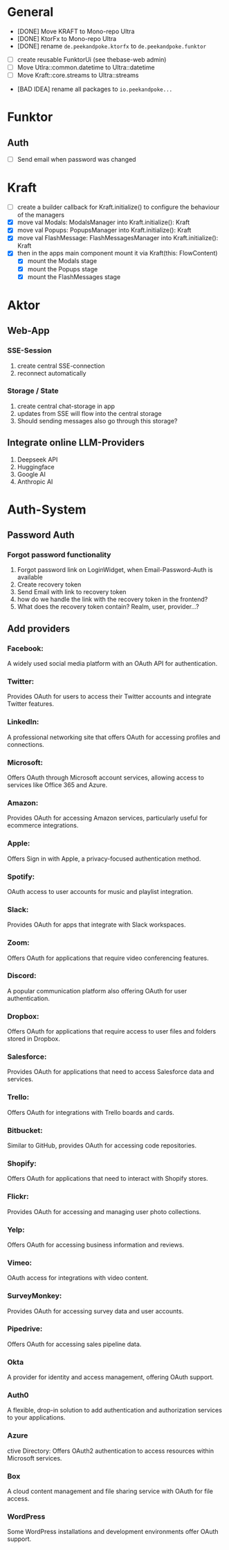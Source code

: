 # General

- [DONE] Move KRAFT to Mono-repo Ultra
- [DONE] KtorFx to Mono-repo Ultra
- [DONE] rename `de.peekandpoke.ktorfx` to `de.peekandpoke.funktor`
- [ ] create reusable FunktorUi (see thebase-web admin)
- [ ] Move Utlra::common.datetime to Ultra::datetime
- [ ] Move Kraft::core.streams to Ultra::streams

- [BAD IDEA] rename all packages to `io.peekandpoke...`

# Funktor

## Auth

- [ ] Send email when password was changed

# Kraft

- [ ] create a builder callback for Kraft.initialize() to configure the behaviour of the managers
- [x] move val Modals: ModalsManager into Kraft.initialize(): Kraft
- [x] move val Popups: PopupsManager into Kraft.initialize(): Kraft
- [x] move val FlashMessage: FlashMessagesManager into Kraft.initialize(): Kraft
- [x] then in the apps main component mount it via Kraft(this: FlowContent)
  - [x] mount the Modals stage
  - [x] mount the Popups stage
  - [x] mount the FlashMessages stage

# Aktor

## Web-App

### SSE-Session

1. create central SSE-connection
2. reconnect automatically

### Storage / State

1. create central chat-storage in app
2. updates from SSE will flow into the central storage
3. Should sending messages also go through this storage?

## Integrate online LLM-Providers

1. Deepseek API
2. Huggingface
3. Google AI
4. Anthropic AI

# Auth-System

## Password Auth

### Forgot password functionality

1. Forgot password link on LoginWidget, when Email-Password-Auth is available
2. Create recovery token
3. Send Email with link to recovery token
4. how do we handle the link with the recovery token in the frontend?
5. What does the recovery token contain? Realm, user, provider...?

## Add providers

### Facebook:

A widely used social media platform with an OAuth API for authentication.

### Twitter:

Provides OAuth for users to access their Twitter accounts and integrate Twitter features.

### LinkedIn:

A professional networking site that offers OAuth for accessing profiles and connections.

### Microsoft:

Offers OAuth through Microsoft account services, allowing access to services like Office 365 and Azure.

### Amazon:

Provides OAuth for accessing Amazon services, particularly useful for ecommerce integrations.

### Apple:

Offers Sign in with Apple, a privacy-focused authentication method.

### Spotify:

OAuth access to user accounts for music and playlist integration.

### Slack:

Provides OAuth for apps that integrate with Slack workspaces.

### Zoom:

Offers OAuth for applications that require video conferencing features.

### Discord:

A popular communication platform also offering OAuth for user authentication.

### Dropbox:

Offers OAuth for applications that require access to user files and folders stored in Dropbox.

### Salesforce:

Provides OAuth for applications that need to access Salesforce data and services.

### Trello:

Offers OAuth for integrations with Trello boards and cards.

### Bitbucket:

Similar to GitHub, provides OAuth for accessing code repositories.

### Shopify:

Offers OAuth for applications that need to interact with Shopify stores.

### Flickr:

Provides OAuth for accessing and managing user photo collections.

### Yelp:

Offers OAuth for accessing business information and reviews.

### Vimeo:

OAuth access for integrations with video content.

### SurveyMonkey:

Provides OAuth for accessing survey data and user accounts.

### Pipedrive:

Offers OAuth for accessing sales pipeline data.

### Okta

A provider for identity and access management, offering OAuth support.

### Auth0

A flexible, drop-in solution to add authentication and authorization services to your applications.

### Azure

ctive Directory: Offers OAuth2 authentication to access resources within Microsoft services.

### Box

A cloud content management and file sharing service with OAuth for file access.

### WordPress

Some WordPress installations and development environments offer OAuth support.

